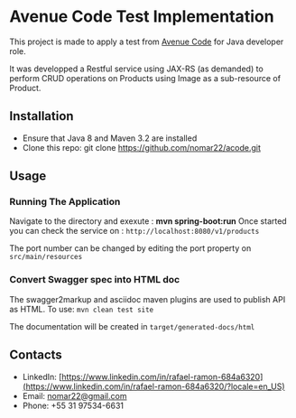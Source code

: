 # Avenue Code Test Implementation

This project is made to apply a test from [Avenue Code](https://www.avenuecode.com) for Java developer role.

It was developped a Restful service using JAX-RS (as demanded) to perform CRUD operations on Products using Image as a sub-resource of Product.


## Installation
* Ensure that Java 8 and Maven 3.2 are installed
* Clone this repo:
  git clone https://github.com/nomar22/acode.git


## Usage

### Running The Application
Navigate to the directory and exexute : <b>mvn spring-boot:run</b>
Once started you can check the service on : `http://localhost:8080/v1/products`

The port number can be changed by editing the port property on `src/main/resources`

### Convert Swagger spec into HTML doc
The swagger2markup and asciidoc maven plugins are used to publish API as HTML. To use: `mvn clean test site`

The documentation will be created in `target/generated-docs/html`




## Contacts

* LinkedIn: [https://www.linkedin.com/in/rafael-ramon-684a6320](https://www.linkedin.com/in/rafael-ramon-684a6320/?locale=en_US)
* Email: [nomar22@gmail.com](nomar22@gmail.com)
* Phone: +55 31 97534-6631
